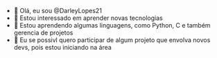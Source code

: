 - 👋 Olá, eu sou @DarleyLopes21
- 👀 Estou interessado em aprender novas tecnologias
- 🌱 Estou aprendendo algumas linguagens, como Python, C e também gerencia de projetos
- 💞️ Eu se possivl quero participar de algum projeto que envolva novos devs, pois estou iniciando na área

<!---
DarleyLopes21/DarleyLopes21 is a ✨ special ✨ repository because its `README.md` (this file) appears on your GitHub profile.
You can click the Preview link to take a look at your changes.
--->
